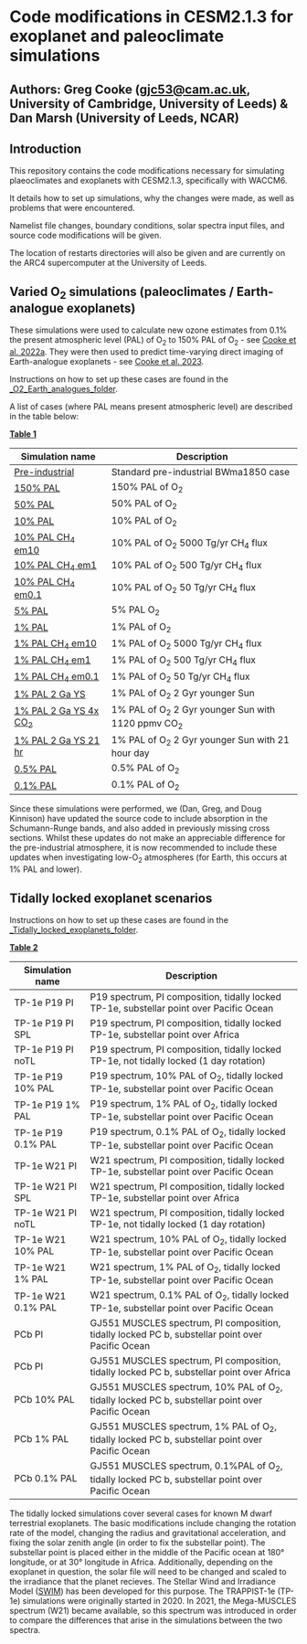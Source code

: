 # Code modifications in CESM2.1.3 for exoplanet and paleoclimate simulations
## Authors: Greg Cooke (gjc53@cam.ac.uk, University of Cambridge, University of Leeds) & Dan Marsh (University of Leeds, NCAR)

## Introduction

This repository contains the code modifications necessary for simulating plaeoclimates and exoplanets with CESM2.1.3, specifically with WACCM6.

It details how to set up simulations, why the changes were made, as well as problems that were encountered.

Namelist file changes, boundary conditions, solar spectra input files, and source code modifications will be given.

The location of restarts directories will also be given and are currently on the ARC4 supercomputer at the University of Leeds.

## Varied O<sub>2</sub> simulations (paleoclimates / Earth-analogue exoplanets)

These simulations were used to calculate new ozone estimates from 0.1% the present atmospheric level (PAL) of O<sub>2</sub> to 150% PAL of O<sub>2</sub> - see [Cooke et al. 2022a](https://doi.org/10.1098/rsos.211165). They were then used to predict time-varying direct imaging of Earth-analogue exoplanets - see [Cooke et al. 2023](https://doi.org/10.1093/mnras/stac2604).

Instructions on how to set up these cases are found in the [_O2\_Earth\_analogues\_folder](/O2_Earth_analogues).

A list of cases (where PAL means present atmospheric level) are described in the table below:

<ins>**Table 1**</ins>

| Simulation name   | Description |
| ---------------   | ----------- |
| [Pre-industrial](/O2_Earth_analogues/cases/PI_baseline)    | Standard pre-industrial BWma1850 case |
| [150% PAL](/O2_Earth_analogues/cases/150pc_PAL_O2) | 150% PAL of O<sub>2</sub> |
| [50% PAL](/O2_Earth_analogues/cases/50pc_PAL_O2)           | 50% PAL of O<sub>2</sub>  |
| [10% PAL](/O2_Earth_analogues/cases/10pc_PAL_O2)           | 10% PAL of O<sub>2</sub>  |
| [10% PAL CH<sub>4</sub> em10](/O2_Earth_analogues/cases/10pc_PAL_O2_CH4_em10)    | 10% PAL of O<sub>2</sub> 5000 Tg/yr CH<sub>4</sub> flux |
| [10% PAL CH<sub>4</sub> em1](/O2_Earth_analogues/cases/10pc_PAL_O2_CH4_em1)      | 10% PAL of O<sub>2</sub> 500 Tg/yr CH<sub>4</sub> flux  |
| [10% PAL CH<sub>4</sub> em0.1](/O2_Earth_analogues/cases/10pc_PAL_O2_CH4_em0.1)  | 10% PAL of O<sub>2</sub> 50 Tg/yr CH<sub>4</sub> flux   |
| [5% PAL](/O2_Earth_analogues/cases/5pc_PAL_O2)            | 5% PAL O<sub>2</sub>      |
| [1% PAL](/O2_Earth_analogues/cases/1pc_PAL_O2)            | 1% PAL of O<sub>2</sub>   |
| [1% PAL CH<sub>4</sub> em10](/O2_Earth_analogues/cases/1pc_PAL_O2_CH4_em10)    | 1% PAL of O<sub>2</sub> 5000 Tg/yr CH<sub>4</sub> flux |
| [1% PAL CH<sub>4</sub> em1](/O2_Earth_analogues/cases/1pc_PAL_O2_CH4_em1)      | 1% PAL of O<sub>2</sub> 500 Tg/yr CH<sub>4</sub> flux  |
| [1% PAL CH<sub>4</sub> em0.1](/O2_Earth_analogues/cases/1pc_PAL_O2_CH4_em0.1)  | 1% PAL of O<sub>2</sub> 50 Tg/yr CH<sub>4</sub> flux   |
| [1% PAL 2 Ga YS](/O2_Earth_analogues/cases/)  | 1% PAL of O<sub>2</sub> 2 Gyr younger Sun |
| [1% PAL 2 Ga YS 4x CO<sub>2</sub>](/O2_Earth_analogues/cases/)  | 1% PAL of O<sub>2</sub> 2 Gyr younger Sun with 1120 ppmv CO<sub>2</sub> |
| [1% PAL 2 Ga YS 21 hr](/O2_Earth_analogues/cases/)  | 1% PAL of O<sub>2</sub> 2 Gyr younger Sun with 21 hour day |
| [0.5% PAL](/O2_Earth_analogues/cases/0.5pc_PAL_O2)            | 0.5% PAL of O<sub>2</sub>   |
| [0.1% PAL](/O2_Earth_analogues/cases/0.1pc_PAL_O2)            | 0.1% PAL of O<sub>2</sub>   |

Since these simulations were performed, we (Dan, Greg, and Doug Kinnison) have updated the source code to include absorption in the Schumann-Runge bands, and also added in previously missing cross sections. Whilst these updates do not make an appreciable difference for the pre-industrial atmosphere, it is now recommended to include these updates when investigating low-O<sub>2</sub> atmospheres (for Earth, this occurs at 1\% PAL and lower).

## Tidally locked exoplanet scenarios

Instructions on how to set up these cases are found in the [_Tidally\_locked\_exoplanets\_folder](/Tidally_locked_exoplanets).

<ins>**Table 2**</ins>

| Simulation name       | Description |
| --------------------- | ----------- |
| TP-1e P19 PI         | P19 spectrum, PI composition, tidally locked TP-1e, substellar point over Pacific Ocean |
| TP-1e P19 PI SPL     | P19 spectrum, PI composition, tidally locked TP-1e, substellar point over Africa |
| TP-1e P19 PI noTL    | P19 spectrum, PI composition, tidally locked TP-1e, not tidally locked (1 day rotation) 
| TP-1e P19 10% PAL    | P19 spectrum, 10% PAL of O<sub>2</sub>, tidally locked TP-1e, substellar point over Pacific Ocean |
| TP-1e P19 1% PAL     | P19 spectrum, 1% PAL of O<sub>2</sub>, tidally locked TP-1e, substellar point over Pacific Ocean |
| TP-1e P19 0.1% PAL   | P19 spectrum, 0.1% PAL of O<sub>2</sub>, tidally locked TP-1e, substellar point over Pacific Ocean |
| TP-1e W21 PI         | W21 spectrum, PI composition, tidally locked TP-1e, substellar point over Pacific Ocean |
| TP-1e W21 PI SPL     | W21 spectrum, PI composition, tidally locked TP-1e, substellar point over Africa |
| TP-1e W21 PI noTL    | W21 spectrum, PI composition, tidally locked TP-1e, not tidally locked (1 day rotation) |
| TP-1e W21 10% PAL    | W21 spectrum, 10% PAL of O<sub>2</sub>, tidally locked TP-1e, substellar point over Pacific Ocean |
| TP-1e W21 1% PAL     | W21 spectrum, 1% PAL of O<sub>2</sub>, tidally locked TP-1e, substellar point over Pacific Ocean |
| TP-1e W21 0.1% PAL   | W21 spectrum, 0.1% PAL of O<sub>2</sub>, tidally locked TP-1e, substellar point over Pacific Ocean |
| PCb PI               | GJ551 MUSCLES spectrum, PI composition, tidally locked PC b, substellar point over Pacific Ocean |
| PCb PI               | GJ551 MUSCLES spectrum, PI composition, tidally locked PC b, substellar point  over Africa |
| PCb 10% PAL     | GJ551 MUSCLES spectrum, 10% PAL of O<sub>2</sub>, tidally locked PC b, substellar point over Pacific Ocean |
| PCb 1% PAL   | GJ551 MUSCLES spectrum, 1% PAL of O<sub>2</sub>, tidally locked PC b, substellar point over Pacific Ocean |
| PCb 0.1% PAL   | GJ551 MUSCLES spectrum, 0.1%PAL of O<sub>2</sub>, tidally locked PC b, substellar point over Pacific Ocean |

The tidally locked simulations cover several cases for known M dwarf terrestrial exoplanets. The basic modifications include changing the rotation rate of the model, changing the radius and gravitational acceleration, and fixing the solar zenith angle (in order to fix the substellar point). The substellar point is placed either in the middle of the Pacific ocean at 180&deg; longitude, or at 30&deg; longitude in Africa. Additionally, depending on the exoplanet in question, the solar file will need to be changed and scaled to the irradiance that the planet recieves. The Stellar Wind and Irradiance Model ([SWIM](https://github.com/jack-eddy-symposium/exoplanetary-impact/tree/main/SWIM)) has been developed for this purpose. The TRAPPIST-1e (TP-1e) simulations were originally started in 2020. In 2021, the Mega-MUSCLES spectrum (W21) became available, so this spectrum was introduced in order to compare the differences that arise in the simulations between the two spectra. 
